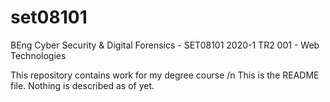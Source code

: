 # set08101
BEng Cyber Security & Digital Forensics - SET08101 2020-1 TR2 001 - Web Technologies
<html>
<p>This repository contains work for my degree course /n
This is the README file. Nothing is described as of yet. </p>
</html>

